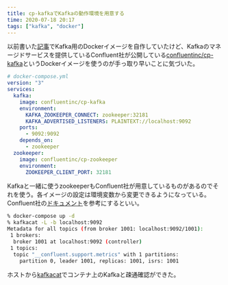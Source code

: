 ```yaml
---
title: cp-kafkaでKafkaの動作環境を用意する
time: 2020-07-18 20:17
tags: ["kafka", "docker"]
---
```


以前書いた[記事](/421/)でKafka用のDockerイメージを自作していたけど、Kafkaのマネージドサービスを提供しているConfluent社が公開している[confluentinc/cp-kafka](https://hub.docker.com/r/confluentinc/cp-kafka/)というDockerイメージを使うのが手っ取り早いことに気づいた。

```yaml
# docker-compose.yml
version: "3"
services:
  kafka:
    image: confluentinc/cp-kafka
    environment:
      KAFKA_ZOOKEEPER_CONNECT: zookeeper:32181
      KAFKA_ADVERTISED_LISTENERS: PLAINTEXT://localhost:9092
    ports:
      - 9092:9092
    depends_on:
      - zookeeper
  zookeeper:
    image: confluentinc/cp-zookeeper
    environment:
      ZOOKEEPER_CLIENT_PORT: 32181
```

Kafkaと一緒に使うzookeeperもConfluent社が用意しているものがあるのでそれを使う。各イメージの設定は環境変数から変更できるようになっている。Confluent社の[ドキュメント](https://docs.confluent.io/current/installation/docker/config-reference.html)を参考にするといい。

```bash
% docker-compose up -d
% kafkacat -L -b localhost:9092
Metadata for all topics (from broker 1001: localhost:9092/1001):
 1 brokers:
  broker 1001 at localhost:9092 (controller)
 1 topics:
  topic "__confluent.support.metrics" with 1 partitions:
    partition 0, leader 1001, replicas: 1001, isrs: 1001
```

ホストから[kafkacat](https://github.com/edenhill/kafkacat)でコンテナ上のKafkaと疎通確認ができた。
